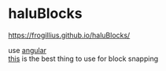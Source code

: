 # haluBlocks
https://frogillius.github.io/haluBlocks/

use [angular](https://material.angular.io/cdk/drag-drop/overview)<br>
[this](https://material.angular.io/cdk/drag-drop/overview#cdk-drag-drop-connected-sorting) is the best thing to use for block snapping
